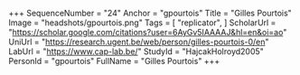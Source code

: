 +++
SequenceNumber = "24"
Anchor = "gpourtois"
Title = "Gilles Pourtois"
Image = "headshots/gpourtois.png"
Tags = [ "replicator", ]
ScholarUrl = "https://scholar.google.com/citations?user=6AyGv5IAAAAJ&hl=en&oi=ao"
UniUrl = "https://research.ugent.be/web/person/gilles-pourtois-0/en"
LabUrl = "https://www.cap-lab.be/"
StudyId = "HajcakHolroyd2005"
PersonId = "gpourtois"
FullName = "Gilles Pourtois"
+++